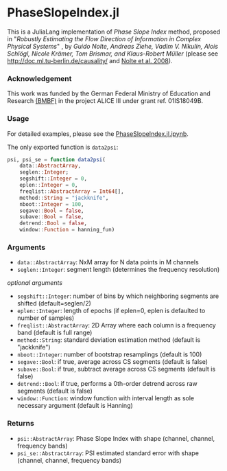 # PhaseSlopeIndex.jl

This is a JuliaLang implementation of *Phase Slope Index* method, proposed in "*Robustly Estimating the Flow Direction of Information in Complex Physical Systems*" , by *Guido Nolte, Andreas Ziehe, Vadim V. Nikulin, Alois Schlögl, Nicole Krämer, Tom Brismar, and Klaus-Robert Müller* (please see http://doc.ml.tu-berlin.de/causality/ and [Nolte et al. 2008](http://link.aps.org/abstract/PRL/v100/e234101)).

### Acknowledgement
This work was funded by the German Federal Ministry of Education and Research [(BMBF)](https://www.bmbf.de/) in the project ALICE III under grant ref. 01IS18049B.

### Usage

For detailed examples, please see the [PhaseSlopeIndex.jl.ipynb](https://github.com/ssnio/PhaseSlopeIndex.jl/blob/master/notebooks/PhaseSlopeIndex.jl.ipynb).

The only exported function is `data2psi`:

```julia
psi, psi_se = function data2psi(
    data::AbstractArray,
    seglen::Integer;
    segshift::Integer = 0,
    eplen::Integer = 0,
    freqlist::AbstractArray = Int64[],
    method::String = "jackknife",
    nboot::Integer = 100,
    segave::Bool = false,
    subave::Bool = false,
    detrend::Bool = false,
    window::Function = hanning_fun)
```

### Arguments
- `data::AbstractArray`: NxM array for N data points in M channels
- `seglen::Integer`: segment length (determines the frequency resolution)

*optional arguments*
- `segshift::Integer`: number of bins by which neighboring segments are shifted (default=seglen/2)
- `eplen::Integer`: length of epochs (if eplen=0, eplen is defaulted to number of samples)
- `freqlist::AbstractArray`: 2D Array where each column is a frequency band (default is full range)
- `method::String`: standard deviation estimation method (default is "jackknife")
- `nboot::Integer`: number of bootstrap resamplings (default is 100)
- `segave::Bool`: if true, average across CS segments (default is false)
- `subave::Bool`: if true, subtract average across CS segments (default is false)
- `detrend::Bool`: if true, performs a 0th-order detrend across raw segments (default is false)
- `window::Function`: window function with interval length as sole necessary argument (default is Hanning)

### Returns
- `psi::AbstractArray`: Phase Slope Index with shape (channel, channel, frequency bands)
- `psi_se::AbstractArray`: PSI estimated standard error with shape (channel, channel, frequency bands)
